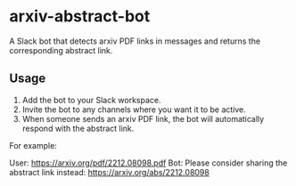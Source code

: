# arxiv-abstract-bot

A Slack bot that detects arxiv PDF links in messages and returns the corresponding abstract link.

## Usage

1. Add the bot to your Slack workspace.
2. Invite the bot to any channels where you want it to be active.
3. When someone sends an arxiv PDF link, the bot will automatically respond with the abstract link.

For example:

User: https://arxiv.org/pdf/2212.08098.pdf
Bot: Please consider sharing the abstract link instead: https://arxiv.org/abs/2212.08098

